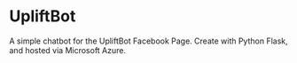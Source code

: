 # UpliftBot
A simple chatbot for the UpliftBot Facebook Page.  Create with Python Flask, and hosted via Microsoft Azure.
